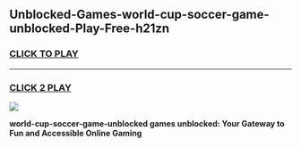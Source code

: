 
## Unblocked-Games-world-cup-soccer-game-unblocked-Play-Free-h21zn
<h3>
<a href="https://premium76.site?title=world-cup-soccer-game-unblocked&ref=21A">CLICK TO PLAY</a></h3>
<hr>

<h3>
<a href="https://premium76.site?title=world-cup-soccer-game-unblocked&ref=21A">CLICK 2 PLAY</a>
  
</h3>

<a href="https://premium76.site?title=world-cup-soccer-game-unblocked&ref=21A"><img src="https://clearcache.store/games.png"></a>


**world-cup-soccer-game-unblocked games unblocked: Your Gateway to Fun and Accessible Online Gaming**
